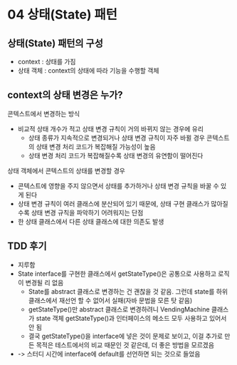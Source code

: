 # 04 상태(State) 패턴

## 상태(State) 패턴의 구성

- context : 상태를 가짐
- 상태 객체 : context의 상태에 따라 기능을 수행할 객체

## context의 상태 변경은 누가?

콘텍스트에서 변경하는 방식
- 비교적 상태 개수가 적고 상태 변경 규칙이 거의 바뀌지 않는 경우에 유리
  - 상태 종류가 지속적으로 변경되거나 상태 변경 규칙이 자주 바뀔 경우 콘텍스트의 상태 변경 처리 코드가 복잡해질 가능성이 높음
  - 상태 변경 처리 코드가 복잡해질수록 상태 변경의 유연함이 떨어진다
  
상태 객체에서 콘텍스트의 상태를 변경할 경우
- 콘텍스트에 영향을 주지 않으면서 상태를 추가하거나 상태 변경 규칙을 바꿀 수 있게 된다
- 상태 변경 규칙이 여러 클래스에 분산되어 있기 때문에, 상태 구현 클래스가 많아질수록 상태 변경 규칙을 파악하기 어려워지는 단점
- 한 상태 클래스에서 다른 상태 클래스에 대한 의존도 발생

## TDD 후기

- 지루함
- State interface를 구현한 클래스에서 getStateType()은 공통으로 사용하고 로직이 변경될 리 없음
  - State를 abstract 클래스로 변경하는 건 괜찮을 것 같음. 그런데 state를 하위 클래스에서 재선언 할 수 없어서 실패(자바 문법을 모른 탓 같음)
  - getStateType()만 abstract 클래스로 변경하려니 VendingMachine 클래스가 state 객체 getStateType()과 인터페이스의 메소드 모두 사용하고 있어서 안 됨
  - 결국 getStateType()을 interface에 넣은 것이 문제로 보이고, 이걸 추가로 만든 목적은 테스트에서의 비교 때문인 것 같은데, 더 좋은 방법을 모르겠음
- -> 스터디 시간에 interface에 default를 선언하면 되는 것으로 들었음
